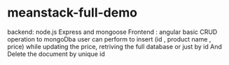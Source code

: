 # meanstack-full-demo
backend: node.js Express and mongoose
Frontend : angular
basic CRUD operation to mongoDba user can perform to insert (id , product name , price) 
while updating the price, 
retriving the full database or just by id
And Delete the document by unique id
